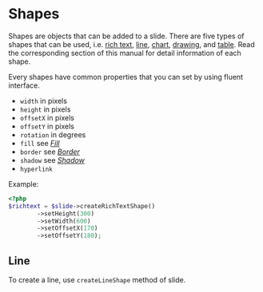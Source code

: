 # Shapes

Shapes are objects that can be added to a slide. There are five types of shapes that can be used, i.e. [rich text](#rich-text), [line](#line), [chart](#chart), [drawing](#drawing), and [table](#table). Read the corresponding section of this manual for detail information of each shape.

Every shapes have common properties that you can set by using fluent interface.

- ``width`` in pixels
- ``height`` in pixels
- ``offsetX`` in pixels
- ``offsetY`` in pixels
- ``rotation`` in degrees
- ``fill`` see *[Fill](#fill)*
- ``border`` see *[Border](#border)*
- ``shadow`` see *[Shadow](#shadow)*
- ``hyperlink``

Example:

``` php
<?php
$richtext = $slide->createRichTextShape()
		->setHeight(300)
		->setWidth(600)
		->setOffsetX(170)
		->setOffsetY(180);
```

## Line

To create a line, use `createLineShape` method of slide.
